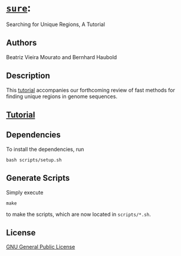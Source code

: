 # [`sure`](https://owncloud.gwdg.de/index.php/s/598wWizO5dto4nX):
Searching for Unique Regions, A Tutorial
## Authors
Beatriz Vieira Mourato and Bernhard Haubold

## Description
This [tutorial](https://owncloud.gwdg.de/index.php/s/598wWizO5dto4nX)
accompanies our forthcoming review of fast methods for finding unique
regions in genome sequences.

## [Tutorial](https://owncloud.gwdg.de/index.php/s/598wWizO5dto4nX)

## Dependencies
To install the dependencies, run 
```
bash scripts/setup.sh
```

## Generate Scripts
Simply execute
```
make
```
to make the scripts, which are now located in `scripts/*.sh`.

## License
[GNU General Public License](https://www.gnu.org/licenses/gpl.html)
